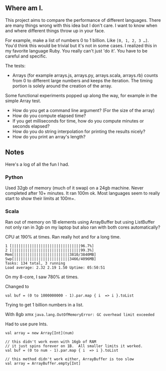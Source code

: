 ## Where am I.
This project aims to compare the performance of different languages.  There are many things wrong with this idea but I don't care.  I want to know when and where different things throw up in your face.

For example, make a list of numbers 0 to 1 billion.  Like `[0, 1, 2, 3 …]`.  You'd think this would be trivial but it's not in some cases.  I realized this in my favorite language Ruby.  You really can't just 'do it'.  You have to be careful and specific.

The tests:
- Arrays (for example arrays.js, arrays.py, arrays.scala, arrays.rb) counts from 0 to different large numbers and keeps the iteration.  The timing portion is solely around the creation of the array.

Some functional experiments popped up along the way, for example in the simple Array test.
- How do you get a command line argument?  (For the size of the array)
- How do you compute elapsed time?
- If you get milliseconds for time, how do you compute minutes or seconds elapsed?
- How do you do string interpolation for printing the results nicely?
- How do you print an array's length?


## Notes
Here's a log of all the fun I had.

### Python
Used 32gb of memory (much of it swap) on a 24gb machine.  Never completed after 10+ minutes.  It ran 100m ok.  Most languages seem to really start to show their limits at 100m+.

### Scala
Ran out of memory on 1B elements using ArrayBuffer but using ListBuffer not only ran in 3gb on my laptop but also ran with both cores automatically?

CPU at 190% at times.  Ran really hot and for a long time.

    1 [|||||||||||||||||||||||||||||||96.7%] 
    2 [|||||||||||||||||||||||||||||||99.3%] 
    Mem[|||||||||||||||||||||||||3810/3840MB] 
    Swp[|||||||||||||||||||||||||3466/4096MB]
    Tasks: 134 total, 3 running
    Load average: 2.32 2.19 1.50 Uptime: 05:50:51

On my 8-core, I saw 780% at times.


Changed to 

    val buf = (0 to 1000000000 - 1).par.map { i  => i }.toList

Trying to get 1 billion numbers in a list.

With 8gb xmx
`java.lang.OutOfMemoryError: GC overhead limit exceeded`


Had to use pure Ints.

`val array = new Array[Int](num)`

    // this didn't work even with 16gb of RAM
    // it just spins forever on 1B.  All smaller limits it worked.
    val buf = (0 to num - 1).par.map { i  => i }.toList

    // this method didn't work either, ArrayBuffer is too slow
    val array = ArrayBuffer.empty[Int]